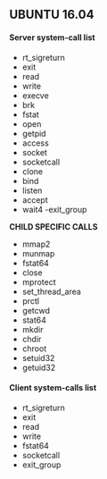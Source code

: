 ## UBUNTU 16.04
#### Server system-call list
- rt_sigreturn
- exit
- read
- write
- execve
- brk
- fstat
- open
- getpid
- access
- socket
- socketcall
- clone
- bind
- listen
- accept
- wait4
-exit_group

**CHILD SPECIFIC CALLS**

- mmap2
- munmap
- fstat64
- close
- mprotect
- set_thread_area
- prctl
- getcwd
- stat64
- mkdir
- chdir
- chroot
- setuid32
- getuid32

#### Client system-calls list
- rt_sigreturn
- exit
- read
- write
- fstat64
- socketcall
- exit_group
